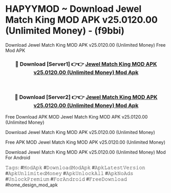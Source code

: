 # HAPYYMOD ~ Download Jewel Match King MOD APK v25.0120.00 (Unlimited Money) - (f9bbi)
Download Jewel Match King MOD APK v25.0120.00 (Unlimited Money) Free Mod APK

<div align="center">
<h3>🔴 Download [Server1] 👉👉 <a href="https://apk-comot.site?title=Jewel_Match_King_MOD_APK_v25.0120.00_(Unlimited_Money)">Jewel Match King MOD APK v25.0120.00 (Unlimited Money) Mod Apk</a></h3><br>

<h3>🔴 Download [Server2] 👉👉 <a href="https://apk-comot.site?title=Jewel_Match_King_MOD_APK_v25.0120.00_(Unlimited_Money)">Jewel Match King MOD APK v25.0120.00 (Unlimited Money) Mod Apk</a></h3>
</div>


Free Download APK MOD Jewel Match King MOD APK v25.0120.00 (Unlimited Money)

Download Jewel Match King MOD APK v25.0120.00 (Unlimited Money) 

Free APK MOD Jewel Match King MOD APK v25.0120.00 (Unlimited Money) 

Download Jewel Match King MOD APK v25.0120.00 (Unlimited Money) Mod For Android

𝚃𝚊𝚐𝚜: #𝙼𝚘𝚍𝙰𝚙𝚔 #𝙳𝚘𝚠𝚗𝚕𝚘𝚊𝚍𝙼𝚘𝚍𝙰𝚙𝚔 #𝙰𝚙𝚔𝙻𝚊𝚝𝚎𝚜𝚝𝚅𝚎𝚛𝚜𝚒𝚘𝚗 #𝙰𝚙𝚔𝚄𝚗𝚕𝚒𝚖𝚒𝚝𝚎𝚍𝙼𝚘𝚗𝚎𝚢 #𝙰𝚙𝚔𝚄𝚗𝚕𝚘𝚌𝚔𝙰𝚕𝚕 #𝙰𝚙𝚔𝙽𝚘𝙰𝚍𝚜 #𝚄𝚗𝚕𝚘𝚌𝚔𝙿𝚛𝚎𝚖𝚒𝚞𝚖 #𝙵𝚘𝚛𝙰𝚗𝚍𝚛𝚘𝚒𝚍 #𝙵𝚛𝚎𝚎𝙳𝚘𝚠𝚗𝚕𝚘𝚊𝚍 #home_design_mod_apk